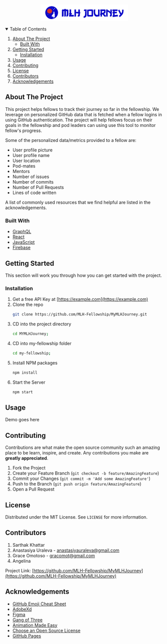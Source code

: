 <!-- PROJECT LOGO -->
<br />
<p align="center">
  <a href="https://github.com/othneildrew/Best-README-Template">
    <img src="MyMLHJourneyLogo.png" alt="Logo" >
  </a>

<!-- TABLE OF CONTENTS -->
<details open="open">
  <summary>Table of Contents</summary>
  <ol>
    <li>
      <a href="#about-the-project">About The Project</a>
      <ul>
        <li><a href="#built-with">Built With</a></li>
      </ul>
    </li>
    <li>
      <a href="#getting-started">Getting Started</a>
      <ul>
        <li><a href="#installation">Installation</a></li>
      </ul>
    </li>
    <li><a href="#usage">Usage</a></li>
    <li><a href="#contributing">Contributing</a></li>
    <li><a href="#license">License</a></li>
    <li><a href="#contributors">Contributors</a></li>
    <li><a href="#acknowledgements">Acknowledgements</a></li>
  </ol>
</details>



<!-- ABOUT THE PROJECT -->
## About The Project
This project helps fellows to track their journey so far in the fellowship. We leverage on personalized GitHub data that is fetched when a fellow logins in using GitHub authentication. The project will help fellows focus on their goals in the fellowship and pod leaders can using use this tool to monitor fellow's progress.

Some of the personalized data/metrics provided to a fellow are:
* User profile picture
* User profile name
* User location
* Pod-mates
* Mentors
* Number of issues
* Number of commits
* Number of Pull Requests
* Lines of code written

A list of commonly used resources that we find helpful are listed in the acknowledgements.

### Built With

* [GraphQL](https://graphql.org/)
* [React](https://reactjs.org/)
* [JavaScript](https://www.javascript.com/)
* [Firebase](https://https://firebase.google.com/)


<!-- GETTING STARTED -->
## Getting Started

This section will work you through how you can get started with the project.

### Installation

1. Get a free API Key at [https://example.com](https://example.com)
2. Clone the repo
   ```sh
   git clone https://github.com/MLH-Fellowship/MyMLHJourney.git
   ```
3. CD into the project directory 
   ```sh
   cd MYMLHJourney;
   ```
4. CD into my-fellowship folder 
   ```sh
   cd my-fellowship;
   ```
5. Install NPM packages
   ```sh
   npm install
   ```
6. Start the Server
   ```sh
   npm start
   ```


<!-- USAGE EXAMPLES -->
## Usage

Demo goes here

<!-- ROADMAP -->

<!-- CONTRIBUTING -->
## Contributing

Contributions are what make the open source community such an amazing place to be learn, inspire, and create. Any contributions you make are **greatly appreciated**.

1. Fork the Project
2. Create your Feature Branch (`git checkout -b feature/AmazingFeature`)
3. Commit your Changes (`git commit -m 'Add some AmazingFeature'`)
4. Push to the Branch (`git push origin feature/AmazingFeature`)
5. Open a Pull Request



<!-- LICENSE -->
## License

Distributed under the MIT License. See `LICENSE` for more information.



<!-- CONTACT -->
## Contributors

1. Sarthak Khattar
2. Anastasiya Uraleva - anastasiyauraleva@gmail.com
3. Grace Omotoso - gracomot@gmail.com
4. Angelina 

Project Link: [https://github.com/MLH-Fellowship/MyMLHJourney](https://github.com/MLH-Fellowship/MyMLHJourney)



<!-- ACKNOWLEDGEMENTS -->
## Acknowledgements
* [GitHub Emoji Cheat Sheet](https://www.webpagefx.com/tools/emoji-cheat-sheet)
* [AdobeXd](https://www.adobe.com/)
* [Figma](https://www.figma.com/)
* [Gang of Three](https://www.fontzillion.com/fonts/vic-fieger/gang-of-three)
* [Animation Made Easy](https://loading.io/)
* [Choose an Open Source License](https://choosealicense.com)
* [GitHub Pages](https://pages.github.com)
